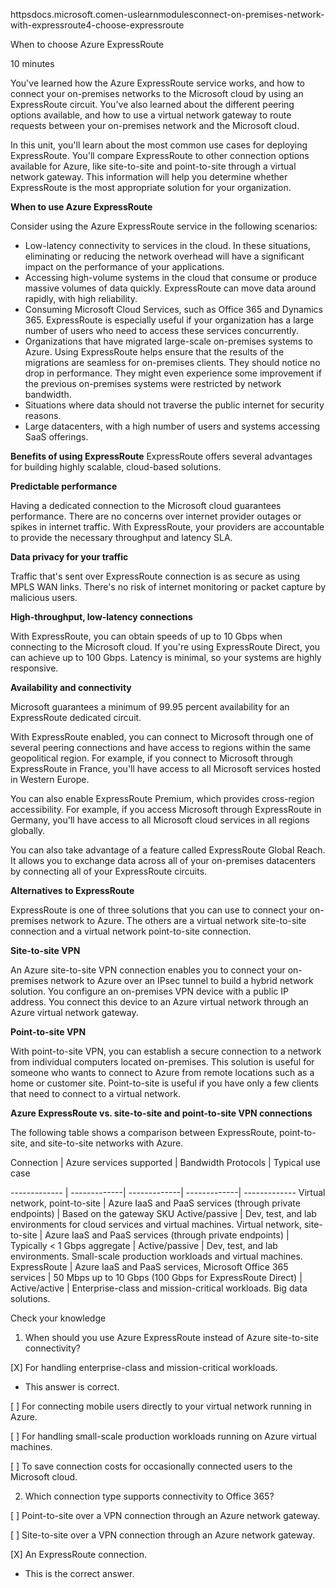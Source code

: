 httpsdocs.microsoft.comen-uslearnmodulesconnect-on-premises-network-with-expressroute4-choose-expressroute

When to choose Azure ExpressRoute

10 minutes

You've learned how the Azure ExpressRoute service works, and how to connect your on-premises networks to the Microsoft cloud by using an ExpressRoute circuit. You've also learned about the different peering options available, and how to use a virtual network gateway to route requests between your on-premises network and the Microsoft cloud.

In this unit, you'll learn about the most common use cases for deploying ExpressRoute. You'll compare ExpressRoute to other connection options available for Azure, like site-to-site and point-to-site through a virtual network gateway. This information will help you determine whether ExpressRoute is the most appropriate solution for your organization.


**When to use Azure ExpressRoute**

Consider using the Azure ExpressRoute service in the following scenarios:

* Low-latency connectivity to services in the cloud. In these situations, eliminating or reducing the network overhead will have a significant impact on the performance of your applications.
* Accessing high-volume systems in the cloud that consume or produce massive volumes of data quickly. ExpressRoute can move data around rapidly, with high reliability.
* Consuming Microsoft Cloud Services, such as Office 365 and Dynamics 365. ExpressRoute is especially useful if your organization has a large number of users who need to access these services concurrently.
* Organizations that have migrated large-scale on-premises systems to Azure. Using ExpressRoute helps ensure that the results of the migrations are seamless for on-premises clients. They should notice no drop in performance. They might even experience some improvement if the previous on-premises systems were restricted by network bandwidth.
* Situations where data should not traverse the public internet for security reasons.
* Large datacenters, with a high number of users and systems accessing SaaS offerings.


**Benefits of using ExpressRoute**
ExpressRoute offers several advantages for building highly scalable, cloud-based solutions.


**Predictable performance**

Having a dedicated connection to the Microsoft cloud guarantees performance. There are no concerns over internet provider outages or spikes in internet traffic. With ExpressRoute, your providers are accountable to provide the necessary throughput and latency SLA.


**Data privacy for your traffic**

Traffic that's sent over ExpressRoute connection is as secure as using MPLS WAN links. There's no risk of internet monitoring or packet capture by malicious users.


**High-throughput, low-latency connections**

With ExpressRoute, you can obtain speeds of up to 10 Gbps when connecting to the Microsoft cloud. If you're using ExpressRoute Direct, you can achieve up to 100 Gbps. Latency is minimal, so your systems are highly responsive.


**Availability and connectivity**

Microsoft guarantees a minimum of 99.95 percent availability for an ExpressRoute dedicated circuit.

With ExpressRoute enabled, you can connect to Microsoft through one of several peering connections and have access to regions within the same geopolitical region. For example, if you connect to Microsoft through ExpressRoute in France, you'll have access to all Microsoft services hosted in Western Europe.

You can also enable ExpressRoute Premium, which provides cross-region accessibility. For example, if you access Microsoft through ExpressRoute in Germany, you'll have access to all Microsoft cloud services in all regions globally.

You can also take advantage of a feature called ExpressRoute Global Reach. It allows you to exchange data across all of your on-premises datacenters by connecting all of your ExpressRoute circuits.


**Alternatives to ExpressRoute**

ExpressRoute is one of three solutions that you can use to connect your on-premises network to Azure. The others are a virtual network site-to-site connection and a virtual network point-to-site connection.


**Site-to-site VPN**

An Azure site-to-site VPN connection enables you to connect your on-premises network to Azure over an IPsec tunnel to build a hybrid network solution. You configure an on-premises VPN device with a public IP address. You connect this device to an Azure virtual network through an Azure virtual network gateway.


**Point-to-site VPN**

With point-to-site VPN, you can establish a secure connection to a network from individual computers located on-premises. This solution is useful for someone who wants to connect to Azure from remote locations such as a home or customer site. Point-to-site is useful if you have only a few clients that need to connect to a virtual network.


**Azure ExpressRoute vs. site-to-site and point-to-site VPN connections**

The following table shows a comparison between ExpressRoute, point-to-site, and site-to-site networks with Azure.

Connection |	Azure services supported	 | Bandwidth	Protocols  |	Typical use case

------------- | -------------| -------------| -------------| -------------
Virtual network, point-to-site	 | Azure IaaS and PaaS services (through private endpoints)	 | Based on the gateway SKU	Active/passive	 |  Dev, test, and lab environments for cloud services and virtual machines.
Virtual network, site-to-site	 | Azure IaaS and PaaS services (through private endpoints)	 | Typically < 1 Gbps aggregate | 	Active/passive	 |  Dev, test, and lab environments. Small-scale production workloads and virtual machines.
ExpressRoute	 |   Azure IaaS and PaaS services, Microsoft Office 365 services	 | 50 Mbps up to 10 Gbps (100 Gbps for ExpressRoute Direct)	 | Active/active  | 	Enterprise-class and mission-critical workloads. Big data solutions.


Check your knowledge

1. When should you use Azure ExpressRoute instead of Azure site-to-site connectivity?

[X] For handling enterprise-class and mission-critical workloads.
* This answer is correct.

[ ] For connecting mobile users directly to your virtual network running in Azure.

[ ] For handling small-scale production workloads running on Azure virtual machines.

[ ] To save connection costs for occasionally connected users to the Microsoft cloud.

2. Which connection type supports connectivity to Office 365?

[ ] Point-to-site over a VPN connection through an Azure network gateway.

[ ] Site-to-site over a VPN connection through an Azure network gateway.

[X] An ExpressRoute connection.
* This is the correct answer.

